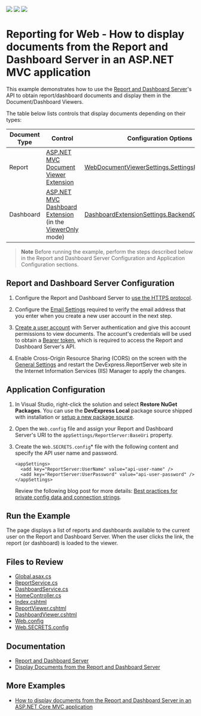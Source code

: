 <!-- default badges list -->
![](https://img.shields.io/endpoint?url=https://codecentral.devexpress.com/api/v1/VersionRange/172048906/23.1.3%2B)
[![](https://img.shields.io/badge/Open_in_DevExpress_Support_Center-FF7200?style=flat-square&logo=DevExpress&logoColor=white)](https://supportcenter.devexpress.com/ticket/details/T830459)
[![](https://img.shields.io/badge/📖_How_to_use_DevExpress_Examples-e9f6fc?style=flat-square)](https://docs.devexpress.com/GeneralInformation/403183)
<!-- default badges end -->
# Reporting for Web - How to display documents from the Report and Dashboard Server in an ASP.NET MVC application

This example demonstrates how to use the [Report and Dashboard Server](https://docs.devexpress.com/ReportServer/12432/index)'s API to obtain report/dashboard documents and display them in the Document/Dashboard Viewers.

The table below lists controls that display documents depending on their types:

| Document Type | Control | Configuration Options |
|---|---|---|
| Report | [ASP.NET MVC Document Viewer Extension](https://docs.devexpress.com/XtraReports/400221/create-end-user-reporting-applications/web-reporting/asp-net-mvc-reporting/document-viewer/html5-document-viewer) | [WebDocumentViewerSettings.SettingsRemoteSource](https://docs.devexpress.com/AspNet/DevExpress.Web.Mvc.WebDocumentViewerSettings.SettingsRemoteSource) |
| Dashboard | [ASP.NET MVC Dashboard Extension](https://docs.devexpress.com/Dashboard/16977/creating-the-designer-and-viewer-applications/web-dashboard/asp.net-mvc-dashboard-extension) (in the [ViewerOnly](https://docs.devexpress.com/Dashboard/16982/creating-the-designer-and-viewer-applications/web-dashboard/asp.net-mvc-dashboard-extension/designer-and-viewer-modes) mode) | [DashboardExtensionSettings.BackendOptions](https://docs.devexpress.com/Dashboard/DevExpress.DashboardWeb.Mvc.DashboardExtensionSettings.BackendOptions) |

> **Note**
> Before running the example, perform the steps described below in the Report and Dashboard Server Configuration and Application Configuration sections.

## Report and Dashboard Server Configuration

1. Configure the Report and Dashboard Server to [use the HTTPS protocol](https://docs.devexpress.com/ReportServer/117012/configuration-and-api/configure-ssl).

1. Configure the [Email Settings](https://docs.devexpress.com/ReportServer/119486/administrative-panel/manage-server-settings/email-settings) required to verify the email address that you enter when you create a new user account in the next step.

1. [Create a user account](https://docs.devexpress.com/ReportServer/14361/administrative-panel/manage-user-accounts-and-grant-security-permissions) with Server authentication and give this account permissions to view documents. The account's credentials will be used to obtain a [Bearer token](https://oauth.net/2/bearer-tokens/), which is required to access the Report and Dashboard Server's API.

1. Enable Cross-Origin Resource Sharing (CORS) on the screen with the [General Settings](https://docs.devexpress.com/ReportServer/119485/administrative-panel/manage-server-settings/general-settings) and restart the DevExpress.ReportServer web site in the Internet Information Services (IIS) Manager to apply the changes.

## Application Configuration

1. In Visual Studio, right-click the solution and select **Restore NuGet Packages**. You can use the **DevExpress Local** package source shipped with installation or [setup a new package source](https://docs.devexpress.com/GeneralInformation/116698/installation/install-devexpress-controls-using-nuget-packages/setup-visual-studio's-nuget-package-manager).

1. Open the `Web.config` file and assign your Report and Dashboard Server's URI to the `appSettings/ReportServer:BaseUri` property.

1. Create the `Web.SECRETS.config`* file with the following content and specify the API user name and password. 

    ```console
    <appSettings>
      <add key="ReportServer:UserName" value="api-user-name" />
      <add key="ReportServer:UserPassword" value="api-user-password" />
    </appSettings>
    ```

    Review the following blog post for more details: [Best practices for private config data and connection strings](https://www.hanselman.com/blog/BestPracticesForPrivateConfigDataAndConnectionStringsInConfigurationInASPNETAndAzure.aspx).

## Run the Example

The page displays a list of reports and dashboards available to the current user on the Report and Dashboard Server. When the user clicks the link, the report (or dashboard) is loaded to the viewer.

## Files to Review

- [Global.asax.cs](ReportServerIntegration/Global.asax.cs)
- [ReportService.cs](ReportServerIntegration/Services/ReportService.cs)
- [DashboardService.cs](ReportServerIntegration/Services/DashboardService.cs)
- [HomeController.cs](ReportServerIntegration/Controllers/HomeController.cs)
- [Index.cshtml](ReportServerIntegration/Views/Home/Index.cshtml)
- [ReportViewer.cshtml](ReportServerIntegration/Views/Home/ReportViewer.cshtml)
- [DashboardViewer.cshtml](ReportServerIntegration/Views//Home/DashboardViewer.cshtml)
- [Web.config](/ReportServerIntegration/Web.config)
- [Web.SECRETS.config](/ReportServerIntegration/Web.SECRETS.config)
## Documentation

- [Report and Dashboard Server](https://docs.devexpress.com/ReportServer/12432/report-and-dashboard-server)
- [Display Documents from the Report and Dashboard Server](https://docs.devexpress.com/XtraReports/400034/web-reporting/general-information-on-web-reporting/display-documents-from-the-report-and-dashboard-server)

## More Examples

- [How to display documents from the Report and Dashboard Server in an ASP.NET Core MVC application](https://github.com/DevExpress-Examples/report-and-dashboard-server-integration-with-aspnet-core-mvc)
